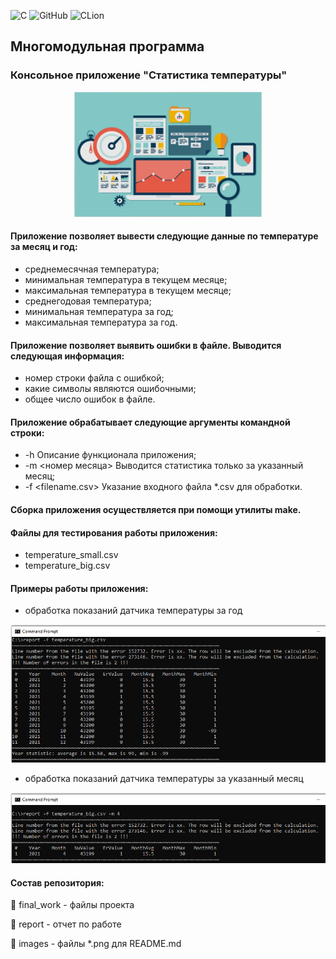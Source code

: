 ![C](https://img.shields.io/badge/c-%2300599C.svg?style=for-the-badge&logo=c&logoColor=white)
![GitHub](https://img.shields.io/badge/github-%23121011.svg?style=for-the-badge&logo=github&logoColor=white)
![CLion](https://img.shields.io/badge/CLion-black?style=for-the-badge&logo=clion&logoColor=white)

## Многомодульная программа
### Консольное приложение "Статистика температуры"

<p align="center">
<img src="images/multi.png" alt="drawing" width="300"/>
</p>

#### Приложение позволяет вывести следующие данные по температуре за месяц и год:

* среднемесячная температура;
* минимальная температура в текущем месяце;
* максимальная температура в текущем месяце;
* среднегодовая температура;
* минимальная температура за год;
* максимальная температура за год.

#### Приложение позволяет выявить ошибки в файле. Выводится следующая информация:

* номер строки файла с ошибкой;
* какие символы являются ошибочными;
* общее число ошибок в файле.

#### Приложение обрабатывает следующие аргументы командной строки:

* -h Описание функционала приложения;
* -m <номер месяца> Выводится статистика только за указанный месяц;
* -f <filename.csv> Указание входного файла *.csv для обработки.

#### Сборка приложения осуществляется при помощи утилиты make.

#### Файлы для тестирования работы приложения:

* temperature_small.csv
* temperature_big.csv

#### Примеры работы приложения:

* обработка показаний датчика температуры за год

<p align="center">
<img src="images/big1.png" alt="drawing" width="800"/>
</p>

* обработка показаний датчика температуры за указанный месяц

<p align="center">
<img src="images/big2.png" alt="drawing" width="800"/>
</p>

#### Состав репозитория:
<url> &#128194; final_work </url> - файлы проекта

<url> &#128194; report </url> - отчет по работе

<url> &#128194; images </url> - файлы *.png для README.md
